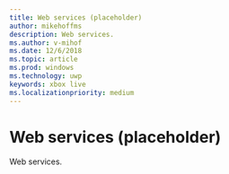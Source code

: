 ```yaml
---
title: Web services (placeholder)
author: mikehoffms
description: Web services.
ms.author: v-mihof
ms.date: 12/6/2018
ms.topic: article
ms.prod: windows
ms.technology: uwp
keywords: xbox live
ms.localizationpriority: medium
---
```


# Web services (placeholder)

Web services.

<!-- 
## In this section

| Article | Description |
|---------|-------------|
| [Overview of web services](web-services-overview.md) | __ |
| [Portal configuration of web services](web-services-portal-config.md) | __ |
| [SDK configuration of web services](web-services-sdk-config.md) | __ |
 -->
